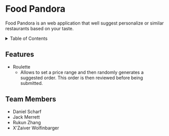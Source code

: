 
# Food Pandora

Food Pandora is an web application that well suggest personalize or similar restaurants based on your taste.

<details>
<summary>Table of Contents</summary>

- [Food Pandora](#food-pandora)
  - [Features](#features)
  - [Team Members](#team-members)
</details>


## Features

* Roulette
  * Allows to set a price range and then randomly generates a suggested order. This order is then reviewed before being submitted.

## Team Members

* Daniel Scharf
* Jack Merrett
* Rukun Zhang
* X'Zaiver Wolfinbarger

